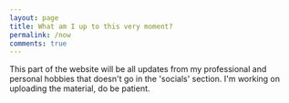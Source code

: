 ```yaml
---
layout: page
title: What am I up to this very moment?
permalink: /now
comments: true
---
```


<div class="row justify-content-between">
<div class="col-md-8 pr-5">

<p>
This part of the website will be all updates from my professional and personal hobbies that doesn't go in the 'socials' section. I'm working on uploading the material, do be patient.
</p>